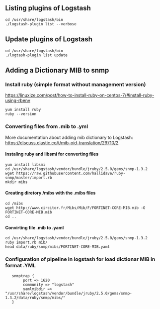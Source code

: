 ## Listing plugins of Logstash 
```
cd /usr/share/logstash/bin
./logstash-plugin list --verbose
```
## Update plugins of Logstash
```
cd /usr/share/logstash/bin
./logtash-plugin list update
```
## Adding a Dictionary MIB to snmp

### Install ruby (simple format without management version) 

https://linuxize.com/post/how-to-install-ruby-on-centos-7/#install-ruby-using-rbenv
```
yum install ruby
ruby --version
```

### Converting files from .mib to .yml
More documentation about adding mib dictionary to Logstash:  https://discuss.elastic.co/t/mib-oid-translation/29710/2
#### Instaling ruby and libsmi for converting files
```
yum install libsmi
cd /usr/share/logstash/vendor/bundle/jruby/2.5.0/gems/snmp-1.3.2
wget https://raw.githubusercontent.com/hallidave/ruby-snmp/master/import.rb
mkdir mibs
```
#### Creating diretory /mibs with the .mibs files
```
cd /mibs
wget http://www.circitor.fr/Mibs/Mib/F/FORTINET-CORE-MIB.mib -O FORTINET-CORE-MIB.mib
cd ..
```
#### Convirting file .mib to .yaml
```
cd /usr/share/logstash/vendor/bundle/jruby/2.5.0/gems/snmp-1.3.2
ruby import.rb mib/
head data/ruby/snmp/mibs/FORTINET-CORE-MIB.yaml
```
### Configuration of pipeline in logstash for load dictionar MIB in format .YML
```
   snmptrap {
        port => 1620
        community => "logstash"
        yamlmibdir => "/usr/share/logstash/vendor/bundle/jruby/2.5.0/gems/snmp-1.3.2/data/ruby/snmp/mibs/"
   }
```


